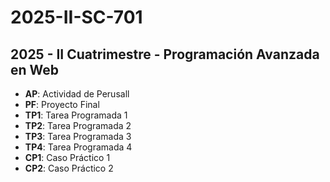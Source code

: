 # 2025-II-SC-701

## 2025 - II Cuatrimestre - Programación Avanzada en Web

- **AP**: Actividad de Perusall
- **PF**: Proyecto Final
- **TP1**: Tarea Programada 1
- **TP2**: Tarea Programada 2
- **TP3**: Tarea Programada 3
- **TP4**: Tarea Programada 4
- **CP1**: Caso Práctico 1
- **CP2**: Caso Práctico 2
